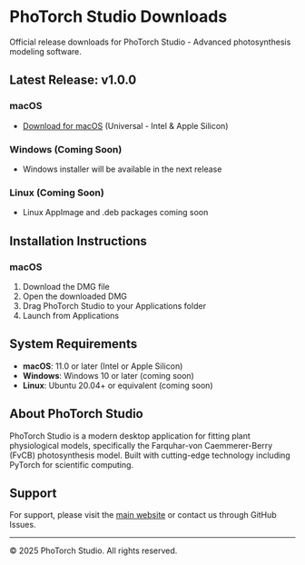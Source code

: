 # PhoTorch Studio Downloads

Official release downloads for PhoTorch Studio - Advanced photosynthesis modeling software.

## Latest Release: v1.0.0

### macOS
- [Download for macOS](https://github.com/rylekizzo/photorch-studio-releases/releases/download/v1.0.0/PhoTorch_Studio_Pro.dmg) (Universal - Intel & Apple Silicon)

### Windows (Coming Soon)
- Windows installer will be available in the next release

### Linux (Coming Soon)
- Linux AppImage and .deb packages coming soon

## Installation Instructions

### macOS
1. Download the DMG file
2. Open the downloaded DMG
3. Drag PhoTorch Studio to your Applications folder
4. Launch from Applications

## System Requirements

- **macOS**: 11.0 or later (Intel or Apple Silicon)
- **Windows**: Windows 10 or later (coming soon)
- **Linux**: Ubuntu 20.04+ or equivalent (coming soon)

## About PhoTorch Studio

PhoTorch Studio is a modern desktop application for fitting plant physiological models, specifically the Farquhar-von Caemmerer-Berry (FvCB) photosynthesis model. Built with cutting-edge technology including PyTorch for scientific computing.

## Support

For support, please visit the [main website](https://photorchstudio.app) or contact us through GitHub Issues.

---

© 2025 PhoTorch Studio. All rights reserved.